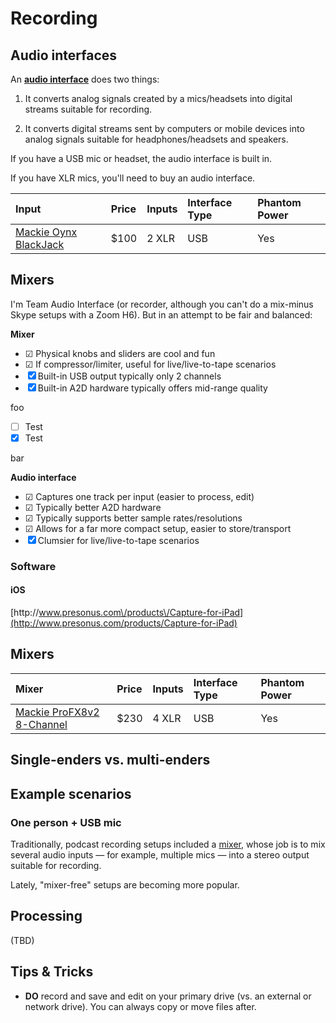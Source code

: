 # Recording

## Audio interfaces

An **[audio interface](https://en.wikipedia.org/wiki/Sound_card#Professional_soundcards_.28audio_interfaces.29)** does two things:

1. It converts analog signals created by a mics\/headsets into digital streams suitable for recording.

2. It converts digital streams sent by computers or mobile devices into analog signals suitable for headphones\/headsets and speakers.


If you have a USB mic or headset, the audio interface is built in.

If you have XLR mics, you'll need to buy an audio interface.

| Input | Price | Inputs | Interface Type | Phantom Power |
| :--- | :--- | :--- | :--- | :--- |
| [Mackie Oynx BlackJack](http://www.amazon.com/dp/B003VZG550/) | $100 | 2 XLR | USB | Yes |

## Mixers

I'm Team Audio Interface \(or recorder, although you can't do a mix-minus Skype setups with a Zoom H6\). But in an attempt to be fair and balanced:

**Mixer**

* ☑︎ Physical knobs and sliders are cool and fun
* ☑︎ If compressor/limiter, useful for live/live-to-tape scenarios
* ☒ Built-in USB output typically only 2 channels
* ☒ Built-in A2D hardware typically offers mid-range quality

foo

- [ ] Test
- [x] Test

bar

**Audio interface**

* ☑︎ Captures one track per input \(easier to process, edit\)
* ☑︎ Typically better A2D hardware
* ☑︎ Typically supports better sample rates\/resolutions
* ☑︎ Allows for a far more compact setup, easier to store\/transport
* ☒ Clumsier for live/live-to-tape scenarios

### Software

#### iOS

[http:\/\/www.presonus.com\/products\/Capture-for-iPad](http://www.presonus.com/products/Capture-for-iPad)

## Mixers

| Mixer | Price | Inputs | Interface Type | Phantom Power |
| :--- | :--- | :--- | :--- | :--- |
| [Mackie ProFX8v2 8-Channel](http://www.amazon.com/dp/B00VUU77XW/) | $230 | 4 XLR | USB | Yes |

## Single-enders vs. multi-enders

## Example scenarios

### One person + USB mic

Traditionally, podcast recording setups included a [mixer](https://en.wikipedia.org/wiki/Mixing_console), whose job is to mix several audio inputs — for example, multiple mics — into a stereo output suitable for recording.

Lately, "mixer-free" setups are becoming more popular.

## Processing

\(TBD\)

## Tips & Tricks

* **DO** record and save and edit on your primary drive \(vs. an external or network drive\). You can always copy or move files after.


